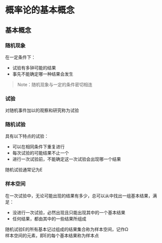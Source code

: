 # 概率论的基本概念
## 基本概念
### 随机现象
在一定条件下：
* 试验有多钟可能的结果
* 事先不能确定哪一种结果会发生  

> Note：随机现象与一定的条件密切相连

### 试验
对随机事件加以的观察和研究称为试验  
### 随机试验
具有以下特点的试验：
* 可以在相同条件下重复进行
* 每次试验的可能结果不止一个
* 进行一次试验前，不能确定这一次试验会出现哪一个结果

随机试验通常记为E

### 样本空间
在一次试验中，无论可能出现的结果有多少，总可以从中找出一组基本结果，满足：
* 没进行一次试验，必然出现且只能出现其中的一个基本结果
* 任何结果，都由其中的一些结果所组成

随机试验E的所有基本记过组成的结果集合称为样本空间，记作Ω  
样本空间的元素，即E的每个基本结果称为样本点